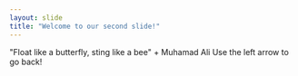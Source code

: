 ```yaml
---
layout: slide
title: "Welcome to our second slide!"
---
```

"Float like a butterfly, sting like a bee" + Muhamad Ali
Use the left arrow to go back!
